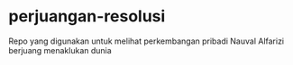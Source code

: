 # perjuangan-resolusi
Repo yang digunakan untuk melihat perkembangan pribadi Nauval Alfarizi berjuang menaklukan dunia
